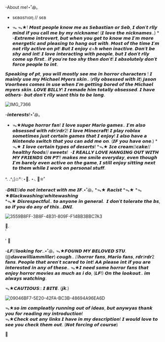 

-About me!⋆˚꩜｡
* ѕєвαѕтιαη // ѕєв

* ᯓ ᯓ★! 𝙈𝙤𝙨𝙩 𝙥𝙚𝙤𝙥𝙡𝙚 𝙠𝙣𝙤𝙬 𝙢𝙚 𝙖𝙨 𝙎𝙚𝙗𝙖𝙨𝙩𝙞𝙖𝙣 𝙤𝙧 𝙎𝙚𝙗, 𝙄 𝙙𝙤𝙣’𝙩 𝙧𝙡𝙡𝙮 𝙢𝙞𝙣𝙙 𝙞𝙛 𝙮𝙤𝙪 𝙘𝙖𝙡𝙡 𝙢𝙚 𝙗𝙮 𝙢𝙮 𝙣𝙞𝙘𝙠𝙣𝙖𝙢𝙚! (𝙄 𝙡𝙤𝙫𝙚 𝙩𝙝𝙚 𝙣𝙞𝙘𝙠𝙣𝙖𝙢𝙚𝙨..) * -𝙀𝙭𝙩𝙧𝙚𝙢𝙚 𝙞𝙣𝙩𝙧𝙤𝙫𝙚𝙧𝙩, 𝙗𝙪𝙩 𝙬𝙝𝙚𝙣 𝙮𝙤𝙪 𝙜𝙚𝙩 𝙩𝙤 𝙠𝙣𝙤𝙬 𝙢𝙚 𝙄’𝙢 𝙢𝙤𝙧𝙚 𝙚𝙣𝙚𝙧𝙜𝙚𝙩𝙞𝙘 𝙖𝙣𝙙 𝙥𝙡𝙚𝙖𝙨𝙞𝙣𝙜 𝙩𝙤 𝙝𝙖𝙣𝙜 𝙤𝙪𝙩 𝙬𝙞𝙩𝙝. 𝙈𝙤𝙨𝙩 𝙤𝙛 𝙩𝙝𝙚 𝙩𝙞𝙢𝙚 𝙄’𝙢 𝙣𝙤𝙩 𝙧𝙡𝙡𝙮 𝙖𝙘𝙩𝙞𝙫𝙚 𝙤𝙣 𝙥𝙩! 𝘽𝙪𝙩 𝙄 𝙚𝙣𝙟𝙤𝙮 𝙘+𝙝 𝙬𝙝𝙚𝙣 𝙞𝙣𝙖𝙘𝙩𝙞𝙫𝙚. 𝘿𝙤𝙣’𝙩 𝙗𝙚 𝙨𝙝𝙮 𝙖𝙣𝙙 𝙞𝙣𝙩! 𝙄 𝙡𝙤𝙫𝙚 𝙞𝙣𝙩𝙚𝙧𝙖𝙘𝙩𝙞𝙣𝙜 𝙬𝙞𝙩𝙝 𝙥𝙚𝙤𝙥𝙡𝙚, 𝙗𝙪𝙩 𝙄 𝙙𝙤𝙣’𝙩 𝙧𝙡𝙡𝙮 𝙘𝙤𝙢𝙚 𝙪𝙥 𝙛𝙞𝙧𝙨𝙩.. 𝙞𝙛 𝙮𝙤𝙪’𝙧𝙚 𝙩𝙤𝙤 𝙨𝙝𝙮 𝙩𝙝𝙚𝙣 𝙙𝙤𝙣'𝙩! 𝙄 𝙖𝙗𝙨𝙤𝙡𝙪𝙩𝙚𝙡𝙮 𝙙𝙤𝙣’𝙩 𝙛𝙤𝙧𝙘𝙚 𝙥𝙚𝙤𝙥𝙡𝙚 𝙩𝙤 𝙞𝙣𝙩.

𝙎𝙥𝙚𝙖𝙠𝙞𝙣𝙜 𝙤𝙛 𝙥𝙩, 𝙮𝙤𝙪 𝙬𝙞𝙡𝙡 𝙢𝙤𝙨𝙩𝙡𝙮 𝙨𝙚𝙚 𝙢𝙚 𝙞𝙣 𝙝𝙤𝙧𝙧𝙤𝙧 𝙘𝙝𝙖𝙧𝙖𝙘𝙩𝙚𝙧𝙨 ! 𝙄 𝙢𝙖𝙞𝙣𝙡𝙮 𝙪𝙨𝙚 𝙢𝙮 𝙈𝙞𝙘𝙝𝙖𝙚𝙡 𝙈𝙮𝙚𝙧𝙨 𝙨𝙠𝙞𝙣.. (𝙧𝙡𝙡𝙮 𝙤𝙗𝙨𝙚𝙨𝙨𝙚𝙙 𝙬𝙞𝙩𝙝 𝙞𝙩) 𝙅𝙖𝙨𝙤𝙣 𝙑𝙤𝙤𝙧𝙝𝙚𝙚𝙨 𝙘𝙤𝙢𝙚𝙨 𝙞𝙣 𝙪𝙨𝙚 𝙬𝙝𝙚𝙣 𝙄’𝙢 𝙜𝙚𝙩𝙩𝙞𝙣𝙜 𝙗𝙤𝙧𝙚𝙙 𝙤𝙛 𝙩𝙝𝙚 𝙈𝙞𝙘𝙝𝙖𝙚𝙡 𝙢𝙮𝙚𝙧𝙨 𝙨𝙠𝙞𝙣. 𝙇𝙊𝙑𝙀 𝘽𝙄𝙇𝙇𝙔! 𝙄 𝙧𝙚𝙢𝙖𝙙𝙚 𝙝𝙞𝙢 𝙩𝙤𝙩𝙖𝙡𝙡𝙮 𝙤𝙗𝙨𝙚𝙨𝙨𝙚𝙙. 𝙄 𝙝𝙖𝙫𝙚 𝙤𝙩𝙝𝙚𝙧𝙨- 𝙗𝙪𝙩 𝙙𝙤𝙣’𝙩 𝙧𝙡𝙡𝙮 𝙬𝙖𝙣𝙩 𝙩𝙝𝙞𝙨 𝙩𝙤 𝙗𝙚 𝙡𝙤𝙣𝙜.


![IMG_7366](https://github.com/user-attachments/assets/83617227-d94d-4473-a296-8b08713ea6b5)


-𝙞𝙣𝙩𝙚𝙧𝙚𝙨𝙩𝙨!⋆˚꩜｡
* ᯓ★𝙃𝙪𝙜𝙚 𝙝𝙤𝙧𝙧𝙤𝙧 𝙛𝙖𝙣! 𝙄 𝙡𝙤𝙫𝙚 𝙨𝙪𝙥𝙚𝙧 𝙈𝙖𝙧𝙞𝙤 𝙜𝙖𝙢𝙚𝙨.. 𝙄’𝙢 𝙖𝙡𝙨𝙤 𝙤𝙗𝙨𝙚𝙨𝙨𝙚𝙙 𝙬𝙞𝙩𝙝 𝙧𝙙𝙧/𝙧𝙙𝙧2! 𝙄 𝙡𝙤𝙫𝙚 𝙈𝙞𝙣𝙚𝙘𝙧𝙖𝙛𝙩! 𝙄 𝙥𝙡𝙖𝙮 𝙧𝙤𝙗𝙡𝙤𝙭 𝙨𝙤𝙢𝙚𝙩𝙞𝙢𝙚𝙨 𝙟𝙪𝙨𝙩 𝙘𝙚𝙧𝙩𝙖𝙞𝙣 𝙜𝙖𝙢𝙚𝙨 𝙩𝙝𝙖𝙩 𝙄 𝙚𝙣𝙟𝙤𝙮! 𝙄 𝙖𝙡𝙨𝙤 𝙝𝙖𝙫𝙚 𝙖 𝙉𝙞𝙣𝙩𝙚𝙣𝙙𝙤 𝙨𝙬𝙞𝙩𝙘𝙝 𝙩𝙝𝙖𝙩 𝙮𝙤𝙪 𝙘𝙖𝙣 𝙖𝙙𝙙 𝙢𝙚 𝙤𝙣. (𝙄𝙁 𝙮𝙤𝙪 𝙝𝙖𝙫𝙚 𝙤𝙣𝙚.) *ᯓ★ 𝙄 𝙡𝙤𝙫𝙚 𝙘𝙚𝙧𝙩𝙖𝙞𝙣 𝙩𝙮𝙥𝙚𝙨 𝙤𝙛 𝙙𝙚𝙨𝙚𝙧𝙩𝙨!  *ᯓ★ 𝙄𝙘𝙚 𝙘𝙧𝙚𝙖𝙢//𝙘𝙖𝙠𝙚//𝙝𝙚𝙖𝙡𝙩𝙝𝙮 𝙛𝙤𝙤𝙙𝙨// 𝙨𝙬𝙚𝙚𝙩𝙨!  -𝙄 𝙍𝙀𝘼𝙇𝙇𝙔 𝙇𝙊𝙑𝙀 𝙃𝘼𝙉𝙂𝙄𝙉𝙂 𝙊𝙐𝙏 𝙒𝙄𝙏𝙃 𝙈𝙔 𝙁𝙍𝙄𝙀𝙉𝘿𝙎 𝙊𝙉 𝙋𝙏!! 𝙢𝙖𝙠𝙚𝙨 𝙢𝙚 𝙨𝙢𝙞𝙡𝙚 𝙚𝙫𝙚𝙧𝙮𝙙𝙖𝙮, 𝙚𝙫𝙚𝙣 𝙩𝙝𝙤𝙪𝙜𝙝 𝙄’𝙢 𝙗𝙖𝙧𝙚𝙡𝙮 𝙚𝙫𝙚𝙣 𝙖𝙘𝙩𝙞𝙫𝙚 𝙤𝙣 𝙩𝙝𝙚 𝙜𝙖𝙢𝙚, 𝙄 𝙨𝙩𝙞𝙡𝙡 𝙚𝙣𝙟𝙤𝙮 𝙨𝙞𝙩𝙩𝙞𝙣𝙜 𝙣𝙚𝙭𝙩 𝙩𝙤 𝙩𝙝𝙚𝙢 𝙬𝙝𝙞𝙡𝙚 𝙄 𝙬𝙤𝙧𝙠 𝙤𝙣 𝙥𝙚𝙧𝙨𝙤𝙣𝙖𝙡 𝙨𝙩𝙪𝙛𝙛.
  
^. .^₎⟆✩°𓏲⋆🌿. ⋆⸜ 🍵✮˚

 -𝘿𝙉𝙄//𝙙𝙤 𝙣𝙤𝙩 𝙞𝙣𝙩𝙚𝙧𝙖𝙘𝙩 𝙬𝙞𝙩𝙝 𝙢𝙚 𝙄𝙁.⋆˚꩜｡
 *ᯓ★ 𝙍𝙖𝙘𝙞𝙨𝙩 *ᯓ★ 
 *ᯓ★𝘽𝙡𝙖𝙘𝙠𝙬𝙖𝙨𝙝𝙞𝙣𝙜/𝙬𝙝𝙞𝙩𝙚𝙬𝙖𝙨𝙝𝙞𝙣𝙜  
 *ᯓ★ 𝘿𝙞𝙨𝙧𝙚𝙨𝙥𝙚𝙘𝙩𝙛𝙪𝙡.. 𝙩𝙤 𝙖𝙣𝙮𝙤𝙣𝙚 𝙞𝙣 𝙜𝙚𝙣𝙚𝙧𝙖𝙡. 
 𝙄 𝙙𝙤𝙣’𝙩 𝙩𝙤𝙡𝙚𝙧𝙖𝙩𝙚 𝙩𝙝𝙚 𝙗𝙨, 𝙨𝙤 𝙞𝙛 𝙮𝙤𝙪 𝙙𝙤 𝙖𝙣𝙮 𝙤𝙛 𝙩𝙝𝙞𝙨…𝘿𝙉𝙄. 

![3559B8FF-3B8F-4B31-809F-F14BB3BBC7A3](https://github.com/user-attachments/assets/e1e4b236-00f6-4c37-8e93-da6212621e0e)

  🍃.        
             '

 '
       🍂

-𝙇𝙁//𝙡𝙤𝙤𝙠𝙞𝙣𝙜 𝙛𝙤𝙧..⋆˚꩜｡
ᯓ★𝙁𝙊𝙐𝙉𝘿 𝙈𝙔 𝘽𝙀𝙇𝙊𝙑𝙀𝘿 𝙎𝙏𝙐.(@𝙙𝙖𝙫𝙚𝙬𝙞𝙡𝙡𝙞𝙖𝙢𝙢𝙞𝙡𝙡𝙚𝙧) 𝙘𝙤𝙪𝙜𝙝.. 
//𝙝𝙤𝙧𝙧𝙤𝙧 𝙛𝙖𝙣𝙨, 𝙈𝙖𝙧𝙞𝙤 𝙛𝙖𝙣𝙨, 𝙧𝙙𝙧/𝙧𝙙𝙧2 𝙛𝙖𝙣𝙨. 𝙋𝙚𝙤𝙥𝙡𝙚 𝙩𝙝𝙖𝙩 𝙖𝙧𝙚𝙣’𝙩 𝙨𝙘𝙖𝙧𝙚𝙙 𝙩𝙤 𝙞𝙣𝙩! 𝘼𝘼 𝙥𝙡𝙚𝙖𝙨𝙚 𝙞𝙣𝙩 𝙞𝙛 𝙮𝙤𝙪 𝙖𝙧𝙚 𝙞𝙣𝙩𝙚𝙧𝙚𝙨𝙩𝙚𝙙 𝙞𝙣 𝙖𝙣𝙮 𝙤𝙛 𝙩𝙝𝙚𝙨𝙚.. 
ᯓ★𝙄 𝙣𝙚𝙚𝙙 𝙨𝙤𝙢𝙚 𝙝𝙤𝙧𝙧𝙤𝙧 𝙛𝙖𝙣𝙨 𝙩𝙝𝙖𝙩 𝙚𝙣𝙟𝙤𝙮 𝙝𝙤𝙧𝙧𝙤𝙧 𝙢𝙤𝙫𝙞𝙚𝙨 𝙖𝙨 𝙢𝙪𝙘𝙝 𝙖𝙨 𝙞 𝙙𝙤, (𝙇𝙁!) 𝙊𝙣 𝙩𝙝𝙚 𝙡𝙤𝙤𝙠𝙤𝙪𝙩.. 𝙞𝙢 𝙖𝙡𝙬𝙖𝙮𝙨 𝙬𝙖𝙩𝙘𝙝𝙞𝙣𝙜.

ᯓ★𝘾𝘼𝙐𝙏𝙄𝙊𝙐𝙎:: 𝙄 𝘽𝙄𝙏𝙀. (𝙟𝙠.)


![09046BF7-5E20-42FA-BC3B-48694A96EA6D](https://github.com/user-attachments/assets/6cec2a34-9dd1-480f-a098-dfee90d76fb3)


ᯓ★𝙨𝙤 𝙞𝙢 𝙘𝙤𝙢𝙥𝙡𝙚𝙖𝙩𝙡𝙮 𝙧𝙪𝙣𝙣𝙞𝙣𝙜 𝙤𝙪𝙩 𝙤𝙛 𝙞𝙙𝙚𝙖𝙨, 𝙗𝙪𝙩 𝙖𝙣𝙮𝙬𝙮𝙖𝙨 𝙩𝙝𝙖𝙣𝙠 𝙮𝙤𝙪 𝙛𝙤𝙧 𝙧𝙚𝙖𝙙𝙞𝙣𝙜 𝙢𝙮 𝙞𝙣𝙩𝙧𝙤𝙙𝙪𝙘𝙩𝙞𝙤𝙣!   
ᯓ★𝘾𝙝𝙚𝙘𝙠 𝙤𝙪𝙩 𝙖𝙣𝙮 𝙡𝙞𝙣𝙠𝙨 𝙄 𝙝𝙖𝙫𝙚 𝙞𝙣 𝙢𝙮 𝙙𝙚𝙨𝙘𝙧𝙞𝙥𝙩𝙞𝙤𝙣! 𝙄 𝙬𝙤𝙪𝙡𝙙 𝙡𝙤𝙫𝙚 𝙩𝙤 𝙨𝙚𝙚 𝙮𝙤𝙪 𝙘𝙝𝙚𝙘𝙠 𝙩𝙝𝙚𝙢 𝙤𝙪𝙩. (𝙉𝙤𝙩 𝙛𝙤𝙧𝙘𝙞𝙣𝙜 𝙤𝙛 𝙘𝙤𝙪𝙧𝙨𝙚)

🍓
